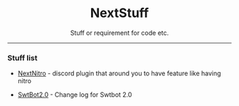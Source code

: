 <h1 align="center">NextStuff</h1>

<p align="center">Stuff or requirement for code etc.</p>


---

### Stuff list

- [NextNitro](placehole) - discord plugin that around you to have feature like having nitro

- [SwtBot2.0](placehole) - Change log for Swtbot 2.0
